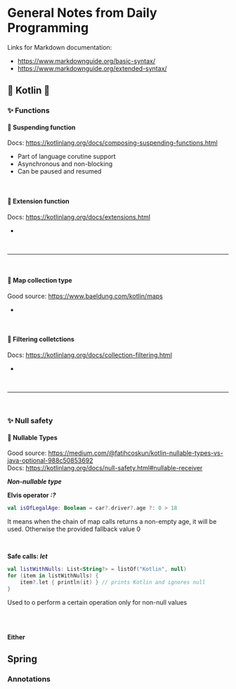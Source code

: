 
# General Notes from Daily Programming

Links for Markdown documentation:
- https://www.markdownguide.org/basic-syntax/
- https://www.markdownguide.org/extended-syntax/


## 💜 Kotlin 💜

### ✨ Functions

#### 📑 Suspending function   
Docs: https://kotlinlang.org/docs/composing-suspending-functions.html

- Part of language corutine support
- Asynchronous and non-blocking
- Can be paused and resumed

<br/>

#### 📑 Extension function
Docs: https://kotlinlang.org/docs/extensions.html

- 

<br/>

---

<br/>

#### 📑 Map collection type
Good source: https://www.baeldung.com/kotlin/maps

- 

<br/>

#### 📑 Filtering colletctions
Docs: https://kotlinlang.org/docs/collection-filtering.html

- 

<br/>

---

<br/>

### ✨ Null safety 

#### 📑 Nullable Types  
Good source: https://medium.com/@fatihcoskun/kotlin-nullable-types-vs-java-optional-988c50853692  
Docs: https://kotlinlang.org/docs/null-safety.html#nullable-receiver

***Non-nullable type***


**Elvis operator *:?***

```kotlin
val isOfLegalAge: Boolean = car?.driver?.age ?: 0 > 18
``` 

It means when the chain of map calls returns a non-empty age, it will be used. Otherwise the provided fallback value 0

<br/>

**Safe calls: *let***
```kotlin
val listWithNulls: List<String?> = listOf("Kotlin", null)
for (item in listWithNulls) {
    item?.let { println(it) } // prints Kotlin and ignores null
}
```

Used to o perform a certain operation only for non-null values

<br/><br/>

**Either**

## Spring

### Annotations


